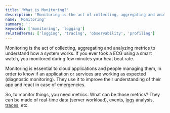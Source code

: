 ```yaml
---
title: 'What is Monitoring?'
description: 'Monitoring is the act of collecting, aggregating and analyzing information to understand how an application is doing.'
name: 'Monitoring'
summary: ''
keywords: ['monitoring', 'logging']
relatedTerms: ['logging', 'tracing', 'observability', 'profiling']
---
```


Monitoring is the act of collecting, aggregating and analyzing metrics to understand how a system works. If you ever took a ECG using a smart watch, you monitored during few minutes your heat beat rate.

Monitoring is essential to cloud applications and people managing them, in order to know if an application or services are working as expected (diagnostic monitoring). They use it to improve their understanding of their app and react in case of emergencies.

So, to monitor things, you need metrics. What can be those metrics? They can be made of real-time data (server workload), events, [logs](#logging 'What is Logging?') analysis, [traces](#tracing 'What is Tracing?'), etc.
